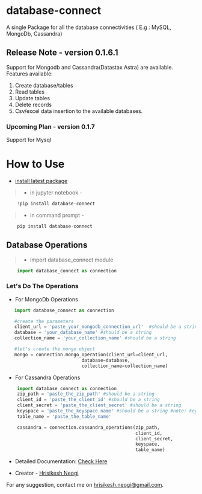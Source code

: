 # database-connect
A single Package for all the database connectivities  ( E.g : MySQL, MongoDb, Cassandra)

## Release Note - version 0.1.6.1
Support for Mongodb and Cassandra(Datastax Astra) are available.
Features available:
1. Create database/tables
2. Read tables
3. Update tables
4. Delete records
5. Csv/excel data insertion to the available databases.

### Upcoming Plan - version 0.1.7
Support for Mysql

# How to Use

* [install latest package](https://pypi.org/project/database-connect/)
 


> * in jupyter notebook - 

```python
    !pip install database-connect
```

> * in command prompt - 

```python
    pip install database-connect
```

## Database Operations
> * import database_connect module
```python
    import database_connect as connection
```
### Let's Do The Operations
* For MongoDb Operations

```python
   import database_connect as connection

   #create the parameters
   client_url = 'paste_your_mongodb_connection_url'  #should be a string
   database = 'your_database_name' #should be a string
   collection_name = 'your_collection_name' #should be a string

   #let's create the mongo object
   mongo = connection.mongo_operation(client_url=client_url, 
                            database=database,
                            collection_name=collection_name)

```

* For Cassandra Operations
```python
    import database_connect as connection
    zip_path = 'paste_the_zip_path' #should be a string
    client_id = 'paste_the_client_id' #should be a string
    client_secret = 'paste_the_client_secret' #should be a string
    keyspace = 'paste_the_keyspace name' #should be a string #note: keyspace should be created manually in datastax cassandra. Keyspaces are not allowed to create from backend.
    table_name = 'paste_the_table_name' 

    cassandra = connection.cassandra_operations(zip_path,
                                                client_id,
                                                client_secret,
                                                keyspace,
                                                table_name)
```

 * Detailed Documentation: <a href = "https://drive.google.com/file/d/1mGUlBeW_62bJH4sYWmCS4DzjwQj3VxgI/view?usp=sharing" > Check Here</a>

* Creator - <a href="https://www.linkedin.com/in/hrisikesh-neogi/">
Hrisikesh Neogi </a>

For any suggestion, contact me on <a href="mailto: hrisikesh.neogi@gmail.com">hrisikesh.neogi@gmail.com</a>.
                                    
   
   